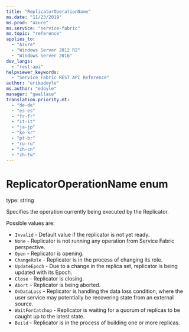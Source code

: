 ```yaml
---
title: "ReplicatorOperationName"
ms.date: "11/23/2019"
ms.prod: "azure"
ms.service: "service-fabric"
ms.topic: "reference"
applies_to: 
  - "Azure"
  - "Windows Server 2012 R2"
  - "Windows Server 2016"
dev_langs: 
  - "rest-api"
helpviewer_keywords: 
  - "Service Fabric REST API Reference"
author: "erikadoyle"
ms.author: "edoyle"
manager: "gwallace"
translation.priority.mt: 
  - "de-de"
  - "es-es"
  - "fr-fr"
  - "it-it"
  - "ja-jp"
  - "ko-kr"
  - "pt-br"
  - "ru-ru"
  - "zh-cn"
  - "zh-tw"
---
```

# ReplicatorOperationName enum

type: string

Specifies the operation currently being executed by the Replicator.

Possible values are: 

  - `Invalid` - Default value if the replicator is not yet ready.
  - `None` - Replicator is not running any operation from Service Fabric perspective.
  - `Open` - Replicator is opening.
  - `ChangeRole` - Replicator is in the process of changing its role.
  - `UpdateEpoch` - Due to a change in the replica set, replicator is being updated with its Epoch.
  - `Close` - Replicator is closing.
  - `Abort` - Replicator is being aborted.
  - `OnDataLoss` - Replicator is handling the data loss condition, where the user service may potentially be recovering state from an external source.
  - `WaitForCatchup` - Replicator is waiting for a quorum of replicas to be caught up to the latest state.
  - `Build` - Replicator is in the process of building one or more replicas.

